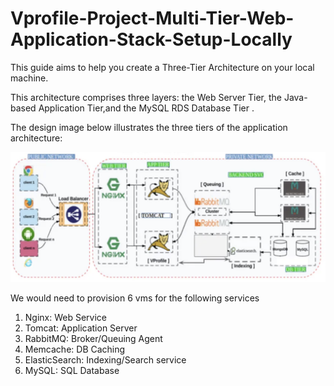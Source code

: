 # Vprofile-Project-Multi-Tier-Web-Application-Stack-Setup-Locally #

This guide aims to help you create a Three-Tier Architecture on your local machine. 

This architecture comprises three layers: the Web Server Tier, the Java-based Application Tier,and the MySQL RDS Database Tier .

The design image below illustrates the three tiers of the application architecture:

![diagram](image-1.png)

We would need to provision 6 vms for the following services 

1. Nginx: Web Service 
2. Tomcat: Application Server 
3. RabbitMQ: Broker/Queuing Agent
4. Memcache: DB Caching
5. ElasticSearch: Indexing/Search service
6. MySQL: SQL Database